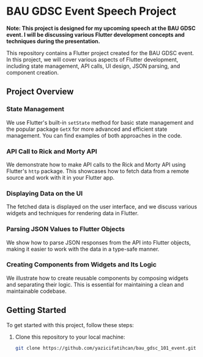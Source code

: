 # BAU GDSC Event Speech Project

**Note: This project is designed for my upcoming speech at the BAU GDSC event. I will be discussing various Flutter development concepts and techniques during the presentation.**

This repository contains a Flutter project created for the BAU GDSC event. In this project, we will cover various aspects of Flutter development, including state management, API calls, UI design, JSON parsing, and component creation.

## Project Overview

### State Management
We use Flutter's built-in `setState` method for basic state management and the popular package `GetX` for more advanced and efficient state management. You can find examples of both approaches in the code.

### API Call to Rick and Morty API
We demonstrate how to make API calls to the Rick and Morty API using Flutter's `http` package. This showcases how to fetch data from a remote source and work with it in your Flutter app.

### Displaying Data on the UI
The fetched data is displayed on the user interface, and we discuss various widgets and techniques for rendering data in Flutter.

### Parsing JSON Values to Flutter Objects
We show how to parse JSON responses from the API into Flutter objects, making it easier to work with the data in a type-safe manner.

### Creating Components from Widgets and Its Logic
We illustrate how to create reusable components by composing widgets and separating their logic. This is essential for maintaining a clean and maintainable codebase.

## Getting Started

To get started with this project, follow these steps:

1. Clone this repository to your local machine:

   ```bash
   git clone https://github.com/yazicifatihcan/bau_gdsc_101_event.git